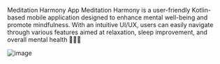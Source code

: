 Meditation Harmony App
Meditation Harmony is a user-friendly Kotlin-based mobile application designed to enhance mental well-being and promote mindfulness. With an intuitive UI/UX, users can easily navigate through various features aimed at relaxation, sleep improvement, and overall mental health 🌿🧘‍♀️

![image](https://github.com/sadjadtalakoob74/Meditation-Harmony-App-Dribble-UI/assets/44646363/de0fc6be-6e33-41c0-827e-3ee387209a3c)

